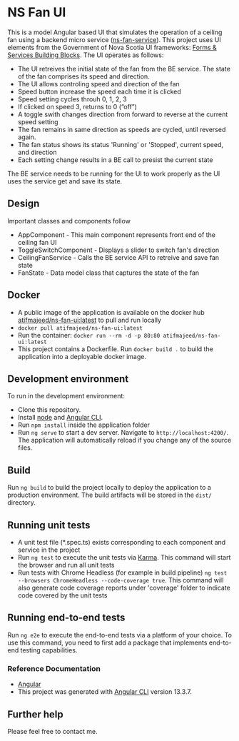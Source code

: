 # NS Fan UI
This is a model Angular based UI that simulates the operation of a ceiling fan using a backend micro service 
([ns-fan-service](https://github.com/atifmajeed/ns-fan-service)). This project uses UI elements from the Government of Nova Scotia UI frameworks: [Forms & Services Building Blocks](https://nova-scotia-digital-service.github.io/service-pattern-library/index.html). 
The UI operates as follows:
- The UI retreives the initial state of the fan from the BE service. The state of the fan comprises its speed and direction. 
- The UI allows controling speed and direction of the fan 
- Speed button increase the speed each time it is clicked
- Speed setting cycles throuh 0, 1, 2, 3 
- If clicked on speed 3, returns to 0 (“off”)
- A toggle swith changes direction from forward to reverse at the current speed setting
- The fan remains in same direction as speeds are cycled, until reversed again.
- The fan status shows its status 'Running' or 'Stopped', current speed, and direction
- Each setting change results in a BE call to presist the current state

The BE service needs to be running for the UI to work properly as the UI uses the service get and save its state.
## Design
Important classes and components follow
* AppComponent - This main component represents front end of the ceiling fan UI
* ToggleSwitchComponent - Displays a slider to switch fan's direction
* CeilingFanService - Calls the BE service API to retreive and save fan state
* FanState - Data model class that captures the state of the fan

## Docker
* A public image of the application is available on the docker hub [atifmajeed/ns-fan-ui:latest](https://hub.docker.com/layers/223856210/atifmajeed/ns-fan-ui/latest/images/sha256-fc3e58b73c53655fac6c53c0cf8ed324af16aaa683989ead1b53901800bbd240?context=repo) to pull and run locally
* `docker pull atifmajeed/ns-fan-ui:latest`
* Run the container: `docker run --rm -d -p 80:80 atifmajeed/ns-fan-ui:latest`
* This project contains a Dockerfile. Run `docker build .` to build the application into a deployable docker image.

## Development environment
To run in the development environment:
* Clone this repository. 
* Install [node](https://nodejs.org/en/download/) and [Angular CLI](https://github.com/angular/angular-cli).
* Run `npm install` inside the application folder
* Run `ng serve` to start a dev server. Navigate to `http://localhost:4200/`. The application will automatically reload if you change any of the source files.
## Build
Run `ng build` to build the project locally to deploy the application to a production environment. The build artifacts will be stored in the `dist/` directory.

## Running unit tests
* A unit test file (*.spec.ts) exists corresponding to each component and service in the project
* Run `ng test` to execute the unit tests via [Karma](https://karma-runner.github.io). This command will start the browser and run all unit tests
* Run tests with Chrome Headless (for example in build pipeline) `ng test --browsers ChromeHeadless --code-coverage true`. This command will also generate code coverage reports under 'coverage' folder to indicate code covered by the unit tests

## Running end-to-end tests

Run `ng e2e` to execute the end-to-end tests via a platform of your choice. To use this command, you need to first add a package that implements end-to-end testing capabilities.

 ### Reference Documentation
* [Angular](https://angular.io/docs)
* This project was generated with [Angular CLI](https://github.com/angular/angular-cli) version 13.3.7.
## Further help

Please feel free to contact me.
